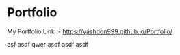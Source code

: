 # Portfolio
My Portfolio Link :-
https://yashdon999.github.io/Portfolio/

asf
asdf
qwer
asdf
asdf
asdf
